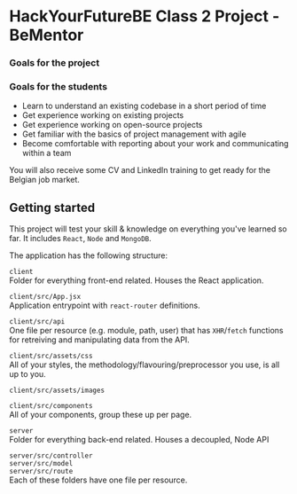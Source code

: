 # HackYourFutureBE Class 2 Project - BeMentor

<project info>

### Goals for the project


### Goals for the students
  - Learn to understand an existing codebase in a short period of time
  - Get experience working on existing projects
  - Get experience working on open-source projects
  - Get familiar with the basics of project management with agile
  - Become comfortable with reporting about your work and communicating within a team

You will also receive some CV and LinkedIn training to get ready for the Belgian job market.


## Getting started

This project will test your skill & knowledge on everything you've learned so far. It includes `React`, `Node` and `MongoDB`.

The application has the following structure:

`client`  
Folder for everything front-end related. Houses the React application.

`client/src/App.jsx`  
Application entrypoint with `react-router` definitions.

`client/src/api`  
One file per resource (e.g. module, path, user) that has `XHR`/`fetch` functions for retreiving and manipulating data from the API.

`client/src/assets/css`  
All of your styles, the methodology/flavouring/preprocessor you use, is all up to you.

`client/src/assets/images`  

`client/src/components`  
All of your components, group these up per page.



`server`  
Folder for everything back-end related. Houses a decoupled, Node API

`server/src/controller`  
`server/src/model`  
`server/src/route`  
Each of these folders have one file per resource.
